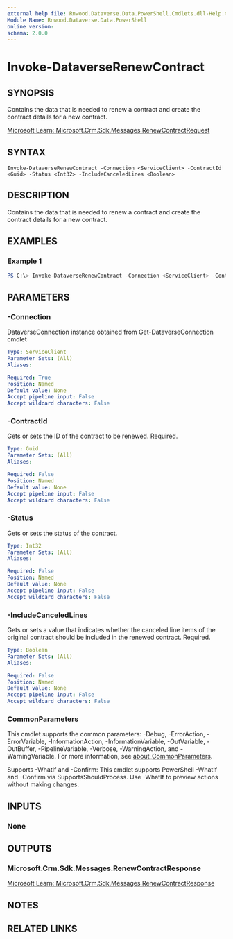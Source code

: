 ```yaml
---
external help file: Rnwood.Dataverse.Data.PowerShell.Cmdlets.dll-Help.xml
Module Name: Rnwood.Dataverse.Data.PowerShell
online version:
schema: 2.0.0
---
```


# Invoke-DataverseRenewContract

## SYNOPSIS
Contains the data that is needed to renew a contract and create the contract details for a new contract.

[Microsoft Learn: Microsoft.Crm.Sdk.Messages.RenewContractRequest](https://learn.microsoft.com/dotnet/api/Microsoft.Crm.Sdk.Messages.RenewContractRequest)

## SYNTAX

```
Invoke-DataverseRenewContract -Connection <ServiceClient> -ContractId <Guid> -Status <Int32> -IncludeCanceledLines <Boolean>
```

## DESCRIPTION
Contains the data that is needed to renew a contract and create the contract details for a new contract.

## EXAMPLES

### Example 1
```powershell
PS C:\> Invoke-DataverseRenewContract -Connection <ServiceClient> -ContractId <Guid> -Status <Int32> -IncludeCanceledLines <Boolean>
```

## PARAMETERS

### -Connection
DataverseConnection instance obtained from Get-DataverseConnection cmdlet

```yaml
Type: ServiceClient
Parameter Sets: (All)
Aliases:

Required: True
Position: Named
Default value: None
Accept pipeline input: False
Accept wildcard characters: False
```

### -ContractId
Gets or sets the ID of the contract to be renewed. Required.

```yaml
Type: Guid
Parameter Sets: (All)
Aliases:

Required: False
Position: Named
Default value: None
Accept pipeline input: False
Accept wildcard characters: False
```

### -Status
Gets or sets the status of the contract.

```yaml
Type: Int32
Parameter Sets: (All)
Aliases:

Required: False
Position: Named
Default value: None
Accept pipeline input: False
Accept wildcard characters: False
```

### -IncludeCanceledLines
Gets or sets a value that indicates whether the canceled line items of the original contract should be included in the renewed contract. Required.

```yaml
Type: Boolean
Parameter Sets: (All)
Aliases:

Required: False
Position: Named
Default value: None
Accept pipeline input: False
Accept wildcard characters: False
```

### CommonParameters
This cmdlet supports the common parameters: -Debug, -ErrorAction, -ErrorVariable, -InformationAction, -InformationVariable, -OutVariable, -OutBuffer, -PipelineVariable, -Verbose, -WarningAction, and -WarningVariable. For more information, see [about_CommonParameters](http://go.microsoft.com/fwlink/?LinkID=113216).

Supports -WhatIf and -Confirm: This cmdlet supports PowerShell -WhatIf and -Confirm via SupportsShouldProcess. Use -WhatIf to preview actions without making changes.

## INPUTS

### None
## OUTPUTS

### Microsoft.Crm.Sdk.Messages.RenewContractResponse
[Microsoft Learn: Microsoft.Crm.Sdk.Messages.RenewContractResponse](https://learn.microsoft.com/dotnet/api/Microsoft.Crm.Sdk.Messages.RenewContractResponse)
## NOTES

## RELATED LINKS
